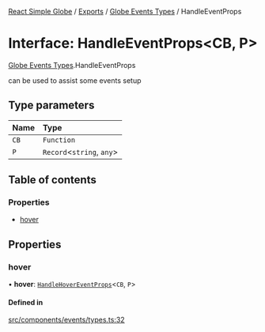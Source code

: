 [React Simple Globe](../README.md) / [Exports](../modules.md) / [Globe Events Types](../modules/Globe_Events_Types.md) / HandleEventProps

# Interface: HandleEventProps<CB, P\>

[Globe Events Types](../modules/Globe_Events_Types.md).HandleEventProps

can be used to assist some events setup

## Type parameters

| Name | Type |
| :------ | :------ |
| `CB` | `Function` |
| `P` | `Record`<`string`, `any`\> |

## Table of contents

### Properties

- [hover](Globe_Events_Types.HandleEventProps.md#hover)

## Properties

### hover

• **hover**: [`HandleHoverEventProps`](Globe_Events_Types.HandleHoverEventProps.md)<`CB`, `P`\>

#### Defined in

[src/components/events/types.ts:32](https://github.com/Gaushao/d3-react-globe/blob/636f719/src/components/events/types.ts#L32)
